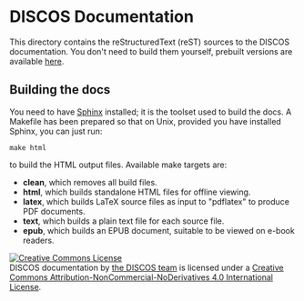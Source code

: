 DISCOS Documentation
====================
This directory contains the reStructuredText (reST) sources to the DISCOS
documentation.  You don't need to build them yourself, prebuilt versions are
available [here](http://discos.readthedocs.org/).


Building the docs
-----------------
You need to have [Sphinx](http://sphinx-doc.org/) installed; it is the toolset
used to build the docs. A Makefile has been prepared so that on Unix, provided 
you have installed Sphinx, you can just run:

```
make html
```

to build the HTML output files. Available make targets are:

- **clean**, which removes all build files.
- **html**, which builds standalone HTML files for offline viewing.
- **latex**, which builds LaTeX source files as input to "pdflatex" to produce 
  PDF documents.
- **text**, which builds a plain text file for each source file.
- **epub**, which builds an EPUB document, suitable to be viewed on e-book
  readers.

<a rel="license" href="http://creativecommons.org/licenses/by-nc-nd/4.0/"><img alt="Creative Commons License" style="border-width:0" src="https://i.creativecommons.org/l/by-nc-nd/4.0/88x31.png" /></a><br /><span xmlns:dct="http://purl.org/dc/terms/" property="dct:title">DISCOS documentation</span> by <a xmlns:cc="http://creativecommons.org/ns#" href="http://discos.readthedocs.org/en/latest/about/people.html" property="cc:attributionName" rel="cc:attributionURL">the DISCOS team</a> is licensed under a <a rel="license" href="http://creativecommons.org/licenses/by-nc-nd/4.0/">Creative Commons Attribution-NonCommercial-NoDerivatives 4.0 International License</a>.
